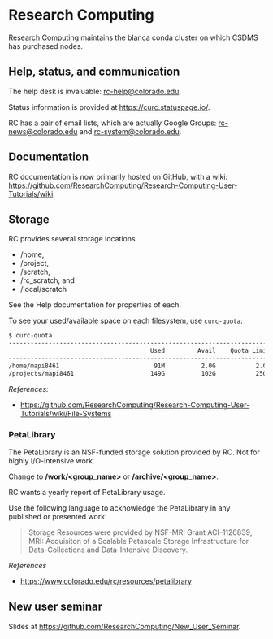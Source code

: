 # Research Computing

[Research Computing](https://www.colorado.edu/rc/)
maintains the [blanca](./blanca.md) conda cluster
on which CSDMS has purchased nodes.

## Help, status, and communication

The help desk is invaluable:
[rc-help@colorado.edu](mailto:rc-help@colorado.edu).

Status information is provided at https://curc.statuspage.io/.

RC has a pair of email lists,
which are actually Google Groups:
[rc-news@colorado.edu](https://groups.google.com/a/colorado.edu/forum/#!forum/rc-news)
and
[rc-system@colorado.edu](https://groups.google.com/a/colorado.edu/forum/#!forum/rc-system).

## Documentation

RC documentation is now primarily hosted on GitHub,
with a wiki: https://github.com/ResearchComputing/Research-Computing-User-Tutorials/wiki.

## Storage

RC provides several storage locations.

* /home,
* /project,
* /scratch,
* /rc_scratch, and
* /local/scratch

See the Help documentation for properties of each.

To see your used/available space on each filesystem, use `curc-quota`:
```bash
$ curc-quota
------------------------------------------------------------------------
                                       Used         Avail    Quota Limit
------------------------------------------------------------------------
/home/mapi8461                          91M          2.0G           2.0G
/projects/mapi8461                     149G          102G           250G
```

*References:*

* https://github.com/ResearchComputing/Research-Computing-User-Tutorials/wiki/File-Systems

### PetaLibrary

The PetaLibrary is an NSF-funded storage solution provided by RC.
Not for highly I/O-intensive work.

Change to **/work/<group_name>** or **/archive/<group_name>**.

RC wants a yearly report of PetaLibrary usage.

Use the following language to acknowledge the PetaLibrary
in any published or presented work:

> Storage Resources were provided by NSF-MRI Grant ACI-1126839, MRI: Acquisiton of a Scalable Petascale Storage Infrastructure for Data-Collections and Data-Intensive Discovery.

*References*

* https://www.colorado.edu/rc/resources/petalibrary


## New user seminar

Slides at https://github.com/ResearchComputing/New_User_Seminar.
